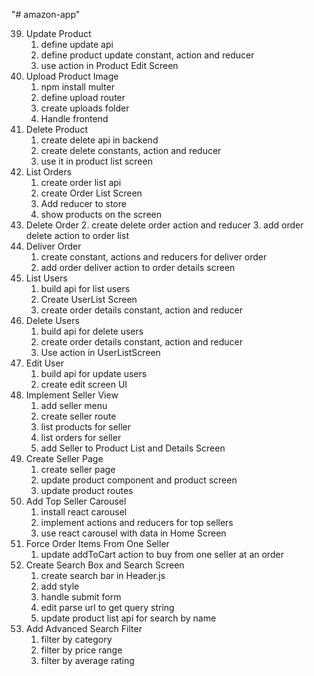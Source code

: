 "# amazon-app"

<!-- prettier-ignore -->
39. Update Product
    1. define update api
    2. define product update constant, action and reducer
    3. use action in Product Edit Screen
40. Upload Product Image
    1. npm install multer
    7. define upload router
    8. create uploads folder 
    9. Handle frontend
41. Delete Product
    1.  create delete api in backend
    2.  create delete constants, action and reducer
    3.  use it in product list screen
42. List Orders
    1. create order list api
    2. create Order List Screen
    3. Add reducer to store
    4. show products on the screen
43. Delete Order
    2. create delete order action and reducer
    3. add order delete action to order list
44. Deliver Order
    1. create constant, actions and reducers for deliver order
    2. add order deliver action to order details screen
45. List Users
    1. build api for list users
    2. Create UserList Screen
    3. create order details constant, action and reducer
46. Delete Users
    1. build api for delete users
    2. create order details constant, action and reducer
    3. Use action in UserListScreen
47. Edit User
    1. build api for update users
    2. create edit screen UI
48. Implement Seller View
    1. add seller menu
    2. create seller route
    3. list products for seller
    4. list orders for seller
    5. add Seller to Product List and Details Screen
49. Create Seller Page
    1. create seller page
    2. update product component and product screen
    3. update product routes
50. Add Top Seller Carousel
    1. install react carousel
    2. implement actions and reducers for top sellers
    3. use react carousel with data in Home Screen
51. Force Order Items From One Seller
    1.  update addToCart action to buy from one seller at an order
52. Create Search Box and Search Screen
    1. create search bar in Header.js
    2. add style
    3. handle submit form
    4. edit parse url to get query string
    5. update product list api for search by name
 53. Add Advanced Search Filter
     1.  filter by category
     2.  filter by price range
     3.  filter by average rating
